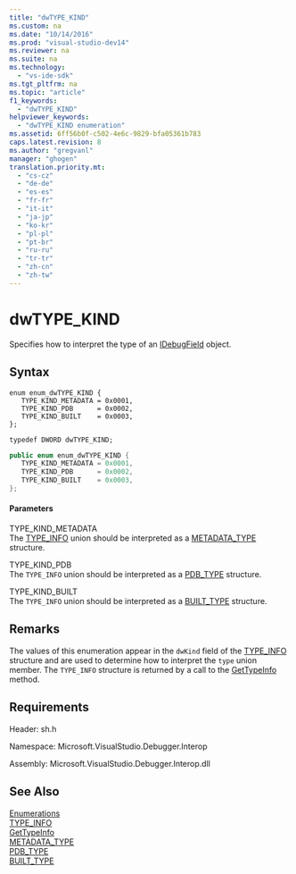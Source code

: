 ```yaml
---
title: "dwTYPE_KIND"
ms.custom: na
ms.date: "10/14/2016"
ms.prod: "visual-studio-dev14"
ms.reviewer: na
ms.suite: na
ms.technology: 
  - "vs-ide-sdk"
ms.tgt_pltfrm: na
ms.topic: "article"
f1_keywords: 
  - "dwTYPE_KIND"
helpviewer_keywords: 
  - "dwTYPE_KIND enumeration"
ms.assetid: 6ff56b0f-c502-4e6c-9829-bfa05361b783
caps.latest.revision: 8
ms.author: "gregvanl"
manager: "ghogen"
translation.priority.mt: 
  - "cs-cz"
  - "de-de"
  - "es-es"
  - "fr-fr"
  - "it-it"
  - "ja-jp"
  - "ko-kr"
  - "pl-pl"
  - "pt-br"
  - "ru-ru"
  - "tr-tr"
  - "zh-cn"
  - "zh-tw"
---
```

# dwTYPE_KIND
Specifies how to interpret the type of an [IDebugField](../extensibility/idebugfield.md) object.  
  
## Syntax  
  
```cpp#  
enum enum_dwTYPE_KIND {  
   TYPE_KIND_METADATA = 0x0001,  
   TYPE_KIND_PDB      = 0x0002,  
   TYPE_KIND_BUILT    = 0x0003,  
};  
  
typedef DWORD dwTYPE_KIND;  
```  
  
```c#  
public enum enum_dwTYPE_KIND {  
   TYPE_KIND_METADATA = 0x0001,  
   TYPE_KIND_PDB      = 0x0002,  
   TYPE_KIND_BUILT    = 0x0003,  
};  
```  
  
#### Parameters  
 TYPE_KIND_METADATA  
 The [TYPE_INFO](../extensibility/type_info.md) union should be interpreted as a [METADATA_TYPE](../extensibility/metadata_type.md) structure.  
  
 TYPE_KIND_PDB  
 The `TYPE_INFO` union should be interpreted as a [PDB_TYPE](../extensibility/pdb_type.md) structure.  
  
 TYPE_KIND_BUILT  
 The `TYPE_INFO` union should be interpreted as a [BUILT_TYPE](../extensibility/built_type.md) structure.  
  
## Remarks  
 The values of this enumeration appear in the `dwKind` field of the [TYPE_INFO](../extensibility/type_info.md) structure and are used to determine how to interpret the `type` union member. The `TYPE_INFO` structure is returned by a call to the [GetTypeInfo](../extensibility/idebugfield--gettypeinfo.md) method.  
  
## Requirements  
 Header: sh.h  
  
 Namespace: Microsoft.VisualStudio.Debugger.Interop  
  
 Assembly: Microsoft.VisualStudio.Debugger.Interop.dll  
  
## See Also  
 [Enumerations](../extensibility/enumerations--visual-studio-debugging-.md)   
 [TYPE_INFO](../extensibility/type_info.md)   
 [GetTypeInfo](../extensibility/idebugfield--gettypeinfo.md)   
 [METADATA_TYPE](../extensibility/metadata_type.md)   
 [PDB_TYPE](../extensibility/pdb_type.md)   
 [BUILT_TYPE](../extensibility/built_type.md)